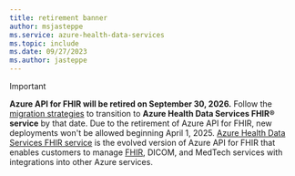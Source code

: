 ```yaml
---
title: retirement banner
author: msjasteppe
ms.service: azure-health-data-services
ms.topic: include
ms.date: 09/27/2023
ms.author: jasteppe
---
```


> [!IMPORTANT]
> **Azure API for FHIR will be retired on September 30, 2026.** Follow the [migration strategies](../fhir/migration-strategies.md) to transition to **Azure Health Data Services FHIR&reg; service** by that date. Due to the retirement of Azure API for FHIR, new deployments won't be allowed beginning April 1, 2025. 
[Azure Health Data Services FHIR service](../healthcare-apis-overview.md) is the evolved version of Azure API for FHIR that enables customers to manage [FHIR](../fhir/overview.md), DICOM, and MedTech services with integrations into other Azure services.
